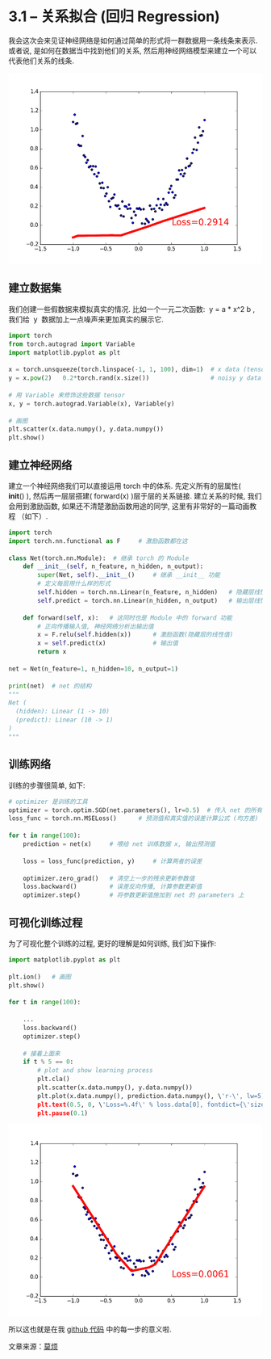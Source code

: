 # 3.1 – 关系拟合 (回归 Regression)

我会这次会来见证神经网络是如何通过简单的形式将一群数据用一条线条来表示. 或者说, 是如何在数据当中找到他们的关系, 然后用神经网络模型来建立一个可以代表他们关系的线条.

![](img/1f0b990d5a8d78692d3730d855fe44ea.png)

## 建立数据集

我们创建一些假数据来模拟真实的情况. 比如一个一元二次函数:  y  =  a  *  x^2  b , 我们给  y  数据加上一点噪声来更加真实的展示它.

```py
import torch
from torch.autograd import Variable
import matplotlib.pyplot as plt

x = torch.unsqueeze(torch.linspace(-1, 1, 100), dim=1)  # x data (tensor), shape=(100, 1)
y = x.pow(2)   0.2*torch.rand(x.size())                 # noisy y data (tensor), shape=(100, 1)

# 用 Variable 来修饰这些数据 tensor
x, y = torch.autograd.Variable(x), Variable(y)

# 画图
plt.scatter(x.data.numpy(), y.data.numpy())
plt.show()
```

## 建立神经网络

建立一个神经网络我们可以直接运用 torch 中的体系. 先定义所有的层属性( __init__() ), 然后再一层层搭建( forward(x) )层于层的关系链接. 建立关系的时候, 我们会用到激励函数, 如果还不清楚激励函数用途的同学, 这里有非常好的一篇动画教程 （如下）.

```py
import torch
import torch.nn.functional as F     # 激励函数都在这

class Net(torch.nn.Module):  # 继承 torch 的 Module
    def __init__(self, n_feature, n_hidden, n_output):
        super(Net, self).__init__()     # 继承 __init__ 功能
        # 定义每层用什么样的形式
        self.hidden = torch.nn.Linear(n_feature, n_hidden)   # 隐藏层线性输出
        self.predict = torch.nn.Linear(n_hidden, n_output)   # 输出层线性输出

    def forward(self, x):   # 这同时也是 Module 中的 forward 功能
        # 正向传播输入值, 神经网络分析出输出值
        x = F.relu(self.hidden(x))      # 激励函数(隐藏层的线性值)
        x = self.predict(x)             # 输出值
        return x

net = Net(n_feature=1, n_hidden=10, n_output=1)

print(net)  # net 的结构
"""
Net (
  (hidden): Linear (1 -> 10)
  (predict): Linear (10 -> 1)
)
"""
```

## 训练网络

训练的步骤很简单, 如下:

```py
# optimizer 是训练的工具
optimizer = torch.optim.SGD(net.parameters(), lr=0.5)  # 传入 net 的所有参数, 学习率
loss_func = torch.nn.MSELoss()      # 预测值和真实值的误差计算公式 (均方差)

for t in range(100):
    prediction = net(x)     # 喂给 net 训练数据 x, 输出预测值

    loss = loss_func(prediction, y)     # 计算两者的误差

    optimizer.zero_grad()   # 清空上一步的残余更新参数值
    loss.backward()         # 误差反向传播, 计算参数更新值
    optimizer.step()        # 将参数更新值施加到 net 的 parameters 上
```

## 可视化训练过程

为了可视化整个训练的过程, 更好的理解是如何训练, 我们如下操作:

```py
import matplotlib.pyplot as plt

plt.ion()   # 画图
plt.show()

for t in range(100):

    ...
    loss.backward()
    optimizer.step()

    # 接着上面来
    if t % 5 == 0:
        # plot and show learning process
        plt.cla()
        plt.scatter(x.data.numpy(), y.data.numpy())
        plt.plot(x.data.numpy(), prediction.data.numpy(), \'r-\', lw=5)
        plt.text(0.5, 0, \'Loss=%.4f\' % loss.data[0], fontdict={\'size\': 20, \'color\':  \'red\'})
        plt.pause(0.1)
```

![](img/13e0473ef73a9de2569a81c62e30d054.png)

所以这也就是在我 [github 代码](https://www.pytorchtutorial.com/goto/https://github.com/MorvanZhou/PyTorch-Tutorial/blob/master/tutorial-contents/301_regression.py) 中的每一步的意义啦.

文章来源：[莫烦](https://www.pytorchtutorial.com/goto/https://morvanzhou.github.io/)